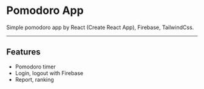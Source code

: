 # Pomodoro App

Simple pomodoro app by React (Create React App), Firebase, TailwindCss.

---

## Features

- Pomodoro timer
- Login, logout with Firebase
- Report, ranking
